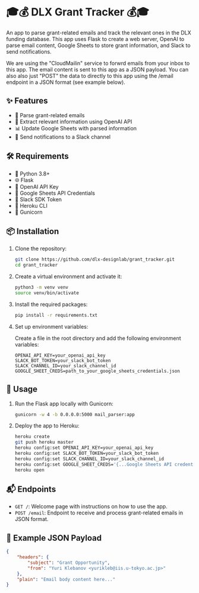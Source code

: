 # 🎓💰 DLX Grant Tracker 💰🎓

An app to parse grant-related emails and track the relevant ones in the DLX funding database. This app uses Flask to create a web server, OpenAI to parse email content, Google Sheets to store grant information, and Slack to send notifications.

We are using the "CloudMailin" service to forwrd emails from your inbox to this app. The email content is sent to this app as a JSON payload. You can also also just "POST" the data to directly to this app using the /email endpoint in a JSON format (see example below).

## ✨ Features

- 📧 Parse grant-related emails
- 🧠 Extract relevant information using OpenAI API
- 📊 Update Google Sheets with parsed information
- 🔔 Send notifications to a Slack channel

## 🛠️ Requirements

- 🐍 Python 3.8+
- 🌐 Flask
- 🔑 OpenAI API Key
- 📄 Google Sheets API Credentials
- 💬 Slack SDK Token
- 🚀 Heroku CLI
- 🦄 Gunicorn

## 📦 Installation

1. Clone the repository:

    ```bash
    git clone https://github.com/dlx-designlab/grant_tracker.git
    cd grant_tracker
    ```

2. Create a virtual environment and activate it:

    ```bash
    python3 -m venv venv
    source venv/bin/activate
    ```

3. Install the required packages:

    ```bash
    pip install -r requirements.txt
    ```

4. Set up environment variables:

    Create a  file in the root directory and add the following environment variables:

    ```plaintext
    OPENAI_API_KEY=your_openai_api_key
    SLACK_BOT_TOKEN=your_slack_bot_token
    SLACK_CHANNEL_ID=your_slack_channel_id
    GOOGLE_SHEET_CREDS=path_to_your_google_sheets_credentials.json
    ```

## 🚀 Usage

1. Run the Flask app locally with Gunicorn:

    ```bash
    gunicorn -w 4 -b 0.0.0.0:5000 mail_parser:app
    ```

2. Deploy the app to Heroku:

    ```bash
    heroku create
    git push heroku master
    heroku config:set OPENAI_API_KEY=your_openai_api_key
    heroku config:set SLACK_BOT_TOKEN=your_slack_bot_token
    heroku config:set SLACK_CHANNEL_ID=your_slack_channel_id
    heroku config:set GOOGLE_SHEET_CREDS='{...Google Sheets API credentials...}'
    heroku open
    ```

## 📬 Endpoints

- `GET /`: Welcome page with instructions on how to use the app.
- `POST /email`: Endpoint to receive and process grant-related emails in JSON format.

## 📄 Example JSON Payload

```json
{
    "headers": {
        "subject": "Grant Opportunity",
        "from": "Yuri Klebanov <yurikleb@iis.u-tokyo.ac.jp>"
    },
    "plain": "Email body content here..."
}
```

